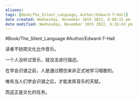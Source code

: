 ```yaml
---
aliases: 
tags: [Book/The_Silent_Language, Author/Edward-T-Hall]
date created: Wednesday, November 16th 2022, 6:08:15 pm
date modified: Wednesday, November 16th 2022, 6:26:43 pm
---
```

#Book/The_Silent_Language
#Author/Edward-T-Hall

读者不妨把文化比作音乐。

一个人没听过音乐，就没法进行描述。

在学会识谱之前，人是通过模仿来非正式地学习唱歌的。

唯有当人们学会识谱之后，才能发挥音乐的天赋。

而这正是文化的任务。

